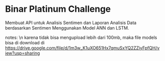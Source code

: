 # Binar Platinum Challenge

Membuat API untuk Analisis Sentimen dan Laporan Analisis Data berdasarkan Sentimen Menggunakan Model ANN dan LSTM. 

notes: \n
karena tidak bisa mengupload lebih dari 100mb, maka file models bisa di download di 
https://drive.google.com/file/d/1m3w_K1uXO651Hx7qmuSxYQ2ZZjyFpfQH/view?usp=sharing

